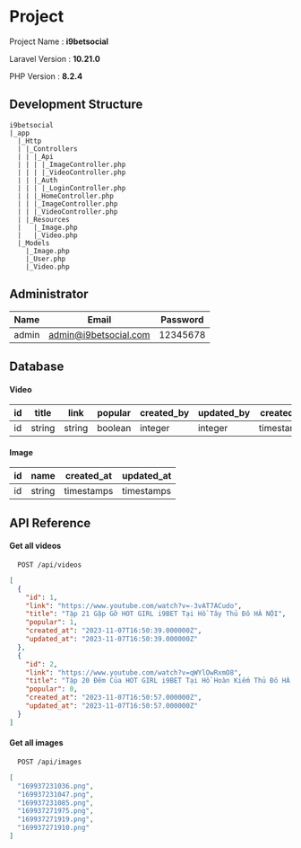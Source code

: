 
# Project

Project Name    : **i9betsocial**

Laravel Version : **10.21.0**

PHP Version     : **8.2.4**
## Development Structure

```
i9betsocial
|_app
  |_Http
  | |_Controllers
  | | |_Api
  | | | |_ImageController.php
  | | | |_VideoController.php
  | | |_Auth
  | | | |_LoginController.php
  | | |_HomeController.php
  | | |_ImageController.php
  | | |_VideoController.php
  | |_Resources
  |   |_Image.php
  |   |_Video.php
  |_Models
    |_Image.php
    |_User.php
    |_Video.php
```

## Administrator

| Name | Email | Password |
| ----------- | ----------- | ----------- |
| admin | admin@i9betsocial.com | 12345678 |

## Database

#### Video

| id | title | link | popular | created_by | updated_by | created_at | updated_at |
| ----------- | ----------- | ----------- | ----------- | ----------- | ----------- | ----------- | ----------- |
| id | string | string | boolean | integer | integer | timestamps | timestamps |

#### Image

| id | name | created_at | updated_at |
| ----------- | ----------- | ----------- | ----------- |
| id | string | timestamps | timestamps |

## API Reference

#### Get all videos

```http
  POST /api/videos
```

```json
[
  {
    "id": 1,
    "link": "https://www.youtube.com/watch?v=-3vAT7ACudo",
    "title": "Tập 21 Gặp Gỡ HOT GIRL i9BET Tại Hồ Tây Thủ Đô HÀ NỘI",
    "popular": 1,
    "created_at": "2023-11-07T16:50:39.000000Z",
    "updated_at": "2023-11-07T16:50:39.000000Z"
  },
  {
    "id": 2,
    "link": "https://www.youtube.com/watch?v=qWYlOwRxmO8",
    "title": "Tập 20 Đêm Của HOT GIRL i9BET Tại Hồ Hoàn Kiếm Thủ Đô HÀ NỘI",
    "popular": 0,
    "created_at": "2023-11-07T16:50:57.000000Z",
    "updated_at": "2023-11-07T16:50:57.000000Z"
  }
]
```

#### Get all images

```http
  POST /api/images
```

```json
[
  "169937231036.png",
  "169937231047.png",
  "169937231085.png",
  "169937271975.png",
  "169937271919.png",
  "169937271910.png"
]
```
